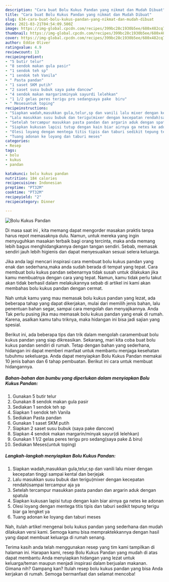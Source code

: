 ```yaml
---
description: "Cara buat Bolu Kukus Pandan yang nikmat dan Mudah Dibuat"
title: "Cara buat Bolu Kukus Pandan yang nikmat dan Mudah Dibuat"
slug: 634-cara-buat-bolu-kukus-pandan-yang-nikmat-dan-mudah-dibuat
date: 2021-03-21T04:54:09.500Z
image: https://img-global.cpcdn.com/recipes/399bc28c1930b5ee/680x482cq70/bolu-kukus-pandan-foto-resep-utama.jpg
thumbnail: https://img-global.cpcdn.com/recipes/399bc28c1930b5ee/680x482cq70/bolu-kukus-pandan-foto-resep-utama.jpg
cover: https://img-global.cpcdn.com/recipes/399bc28c1930b5ee/680x482cq70/bolu-kukus-pandan-foto-resep-utama.jpg
author: Eddie Oliver
ratingvalue: 4.9
reviewcount: 13
recipeingredient:
- "5 butir telur"
- "8 sendok makan gula pasir"
- "1 sendok teh sp"
- "1 sendok teh Vanila"
- " Pasta pandan"
- "1 saset SKM putih"
- "2 saset susu bubuk saya pake dancow"
- "4 sendok makan margarinminyak sayurdi lelehkan"
- "1 1/2 gelas peres terigu pro sedangsaya pake  biru"
- " Mesesuntuk toping"
recipeinstructions:
- "Siapkan wadah,masukkan gula,telur,sp dan vanili lalu mixer dengan kecepatan tinggi sampai kental dan berjejak"
- "Lalu masukkan susu bubuk dan terigu(mixer dengan kecepatan rendah)sampai tercampur aja ya"
- "Setelah tercampur masukkan pasta pandan dan argarin aduk dengan spatula"
- "Siapkan kukusan lapisi tutup dengan kain biar airnya ga netes ke adonan"
- "Olesi loyang dengan mentega titis tipis dan taburi sedikit tepung terigu biar ga lengket ya"
- "Tuang adonan ke loyang dan taburi meses"
categories:
- Resep
tags:
- bolu
- kukus
- pandan

katakunci: bolu kukus pandan 
nutrition: 184 calories
recipecuisine: Indonesian
preptime: "PT32M"
cooktime: "PT32M"
recipeyield: "2"
recipecategory: Dinner

---
```



![Bolu Kukus Pandan](https://img-global.cpcdn.com/recipes/399bc28c1930b5ee/680x482cq70/bolu-kukus-pandan-foto-resep-utama.jpg)

Di masa  saat ini , kita memang dapat mengorder masakan praktis tanpa harus repot memasaknya dulu. Namun, untuk mereka yang ingin menyuguhkan masakan terbaik bagi orang tercinta, maka anda memang lebih bagus menghidangkannya dengan tangan sendiri. Sebab, memasak sendiri jauh lebih higienis dan dapat menyesuaikan sesuai selera keluarga.

Jika anda lagi mencari inspirasi cara membuat bolu kukus pandan yang enak dan sederhana,maka anda sudah berada di tempat yang tepat. Cara membuat bolu kukus pandan  sebenarnya tidak susah untuk dilakukan jika kamu membuatnya dengan cara yang tepat. Namun, kamu tidak perlu takut akan tidak berhasil dalam melakukannya 
sebab di artikel ini kami akan membahas bolu kukus pandan dengan cermat.  



Nah untuk kamu yang mau memasak bolu kukus pandan yang lezat, ada beberapa tahap yang dapat dikerjakan, mulai dari memilih jenis bahan, lalu penentuan bahan segar, sampai cara mengolah dan menyajikannya. Anda Tak perlu pusing jika mau memasak bolu kukus pandan yang enak di rumah. Karena, asalkan kamu  tahu triknya, maka hidangan ini bisa jadi sajian yang spesial.

Berikut ini, ada beberapa tips dan trik dalam mengolah caramembuat bolu kukus pandan yang siap dikreasikan. Sekarang, mari kita coba buat bolu kukus pandan sendiri di rumah. Tetap dengan bahan yang sederhana, hidangan ini dapat memberi manfaat untuk membantu menjaga kesehatan tubuhmu sekeluarga. Anda dapat menyiapkan Bolu Kukus Pandan memakai 10 jenis bahan dan 6 tahap pembuatan. Berikut ini cara untuk membuat hidangannya.

<!--inarticleads1-->

##### Bahan-bahan dan bumbu yang diperlukan dalam menyiapkan Bolu Kukus Pandan:

1. Gunakan 5 butir telur
1. Gunakan 8 sendok makan gula pasir
1. Sediakan 1 sendok teh sp
1. Siapkan 1 sendok teh Vanila
1. Sediakan  Pasta pandan
1. Gunakan 1 saset SKM putih
1. Siapkan 2 saset susu bubuk (saya pake dancow)
1. Siapkan 4 sendok makan margarin/minyak sayur(di lelehkan)
1. Gunakan 1 1/2 gelas peres terigu pro sedang(saya pake ∆ biru)
1. Sediakan  Meses(untuk toping)




<!--inarticleads2-->

##### Langkah-langkah menyiapkan Bolu Kukus Pandan:

1. Siapkan wadah,masukkan gula,telur,sp dan vanili lalu mixer dengan kecepatan tinggi sampai kental dan berjejak
1. Lalu masukkan susu bubuk dan terigu(mixer dengan kecepatan rendah)sampai tercampur aja ya
1. Setelah tercampur masukkan pasta pandan dan argarin aduk dengan spatula
1. Siapkan kukusan lapisi tutup dengan kain biar airnya ga netes ke adonan
1. Olesi loyang dengan mentega titis tipis dan taburi sedikit tepung terigu biar ga lengket ya
1. Tuang adonan ke loyang dan taburi meses




Nah, itulah artikel mengenai  bolu kukus pandan  yang sederhana dan mudah dilakukan versi kami. Semoga kamu bisa mempraktekkannya dengan hasil yang dapat membuat keluarga di rumah senang. 

Terima kasih anda telah menggunakan resep yang tim kami tampilkan di halaman ini. Harapan kami, resep  Bolu Kukus Pandan yang mudah di atas dapat membantu Anda menyiapkan hidangan yang lezat untuk keluarga/teman maupun menjadi inspirasi dalam berjualan makanan. Gimana nih? Gampang kan? Itulah resep bolu kukus pandan yang bisa Anda kerjakan di rumah. Semoga bermanfaat dan selamat mencoba!

